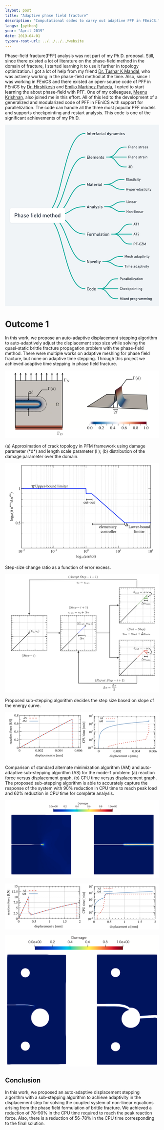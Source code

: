 ```yaml
---
layout: post
title: "Adaptive phase field fracture"
description: "Computational codes to carry out adaptive PFF in FEniCS."
langs: [python]
year: "April 2019"
date: 2019-04-01
typora-root-url: ../../../../website
---
```


Phase-field fracture(PFF) analysis was not part of my Ph.D. proposal. Still, since there existed a lot of literature on the phase-field method in the domain of fracture, I started learning it to use it further in topology optimization. I got a lot of help from my friend [Dr. Tushar K Mandal](tusharmandal.com), who was actively working in the phase-field method at the time. Also, since I was working in FEniCS and there existed an open-source code of PFF in FEniCS by [Dr. Hirshikesh](https://scholar.google.co.in/citations?user=2-tIkOcAAAAJ&hl=en) and [Emilio Martínez Pañeda](https://scholar.google.co.in/citations?user=DDVhQIcAAAAJ&hl=en), I opted to start learning the about phase-field with PFF. One of my colleagues, [Meenu Krishnan](https://www.researchgate.net/profile/Meenu-Krishnan), also joined me in this effort. All of this led to the development of a generalized and modularized code of PFF in FEniCS with support for parallelization. The code can handle all the three most popular PFF models and supports checkpointing and restart analysis. This code is one of the significant achievements of my Ph.D.

![Ph.D.@2x](/assets/images/Ph.D.@2x.png)

# Outcome 1

In this work, we propose an auto-adaptive displacement stepping algorithm to auto-adaptively adjust the displacement step size while solving the quasi-static brittle fracture propagation problem with the phase-field method. There were multiple works on adaptive meshing for phase field fracture, but none on adaptive time stepping. Through this project we achieved adaptive time stepping in phase field fracture.

![image-20220217204215393](/assets/images/image-20220217204215393.png)

<figcaption>(a) Approximation of crack topology in PFM framework using damage parameter (*d*) and length scale parameter (l ); (b) distribution of the damage parameter over the domain.</figcaption>

![image-20220217204643579](/assets/images/image-20220217204643579.png)

<figcaption>Step-size change ratio as a function of error excess.</figcaption>

![image-20220217204754198](/assets/images/image-20220217204754198.png)

<figcaption>Proposed sub-stepping algorithm decides the step size based on slope of the energy curve.</figcaption>

![image-20220217204829797](/assets/images/image-20220217204829797.png)

<figcaption>Comparison of standard alternate minimization algorithm (AM) and auto-adaptive sub-stepping algorithm (AS) for the mode-1 problem: (a) reaction force versus displacement graph, (b) CPU time versus displacement graph. The proposed sub-stepping algorithm is able to accurately capture the response of the system with 90% reduction in CPU time to reach peak load and 62% reduction in CPU time for complete analysis.</figcaption>

![image-20220217204922697](/assets/images/image-20220217204922697.png)

![image-20220217210324812](/assets/images/image-20220217210324812.png)

![image-20220217210423964](/assets/images/image-20220217210423964.png)

## Conclusion

In this work, we proposed an auto-adaptive displacement stepping algorithm with a sub-stepping algorithm to achieve adaptivity in the displacement step for solving the coupled system of non-linear equations arising from the phase field formulation of brittle fracture. We achieved a reduction of 78–90% in the CPU time required to reach the peak reaction force. Also, there is a reduction of 56–78% in the CPU time corresponding to the final solution.
